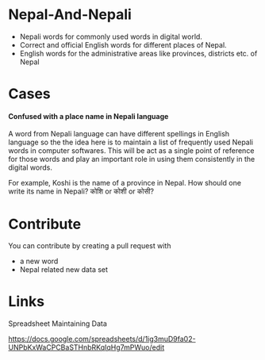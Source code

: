 # Nepal-And-Nepali

* Nepali words for commonly used words in digital world.
* Correct and official English words for different places of Nepal.
* English words for the administrative areas like provinces, districts etc. of Nepal 

# Cases

#### Confused with a place name in Nepali language
A word from Nepali language can have different spellings in English language so the the idea here is to maintain a list of frequently used Nepali words in computer softwares. This will be act as a single point of reference for those words and play an important role in using them consistently in the digital words.

For example, Koshi is the name of a province in Nepal. How should one write its name in Nepali? 
कोशि or कोशी or कोसी?

#### 


# Contribute

You can contribute by creating a pull request with
* a new word
* Nepal related new data set


# Links
Spreadsheet Maintaining Data

https://docs.google.com/spreadsheets/d/1ig3muD9fa02-UNPbKxWaCPCBaSTHnbRKqIqHg7mPWuo/edit
